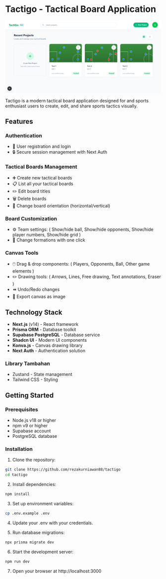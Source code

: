 # Tactigo - Tactical Board Application

![Tactigo Preview](public/preview/tactigo-preview.png)

Tactigo is a modern tactical board application designed for and sports enthusiast users to create, edit, and share sports tactics visually.

## Features

### Authentication
- 🔐 User registration and login
- 🔒 Secure session management with Next Auth

### Tactical Boards Management
- ➕ Create new tactical boards
- 📋 List all your tactical boards
- ✏️ Edit board titles
- 🗑️ Delete boards
- 🔄 Change board orientation (horizontal/vertical)

### Board Customization
- ⚙️ Team settings: ( Show/hide ball, Show/hide opponents, Show/hide player numbers, Show/hide grid )
- 🔄 Change formations with one click

### Canvas Tools
- 🖱️ Drag & drop components: ( Players, Opponents, Ball, Other game elements )
- ✏️ Drawing tools: ( Arrows, Lines, Free drawing, Text annotations, Eraser )
- ⏪ Undo/Redo changes
- 💾 Export canvas as image

## Technology Stack
- **Next.js** (v14) - React framework
- **Prisma ORM** - Database toolkit
- **Supabase PostgreSQL** - Database service
- **Shadcn UI** - Modern UI components
- **Konva.js** - Canvas drawing library
- **Next Auth** - Authentication solution

### Library Tambahan
- Zustand - State management
- Tailwind CSS - Styling

## Getting Started

### Prerequisites
- Node.js v18 or higher
- npm v9 or higher
- Supabase account
- PostgreSQL database

### Installation

1. Clone the repository:
```bash
git clone https://github.com/rezakurniawan88/tactigo
cd tactigo
```

2. Install dependencies:
```bash
npm install
```

3. Set up environment variables:
```bash
cp .env.example .env
```

4. Update your .env with your credentials.

5. Run database migrations:
```bash
npx prisma migrate dev
```

6. Start the development server:
```bash
npm run dev
```

7. Open your browser at http://localhost:3000